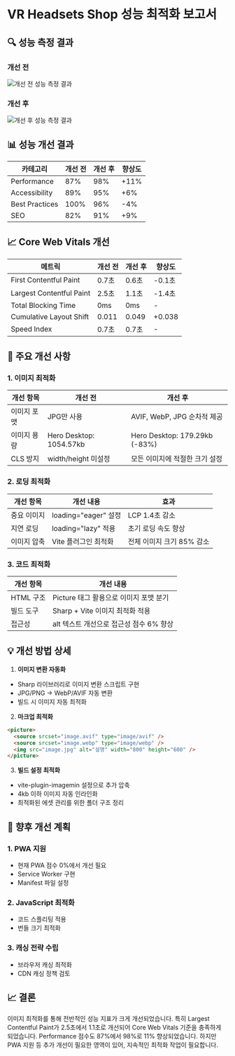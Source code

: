 # VR Headsets Shop 성능 최적화 보고서

## 🔍 성능 측정 결과

### 개선 전

![개선 전 성능 측정 결과](https://github.com/user-attachments/assets/39b9b185-fdbb-4a77-89e0-5525346b6d76)

### 개선 후

![개선 후 성능 측정 결과](https://github.com/user-attachments/assets/00d7bef8-7f75-43f0-a51b-de6f91888b6e)

## 📊 성능 개선 결과

| 카테고리       | 개선 전 | 개선 후 | 향상도 |
| -------------- | ------- | ------- | ------ |
| Performance    | 87%     | 98%     | +11%   |
| Accessibility  | 89%     | 95%     | +6%    |
| Best Practices | 100%    | 96%     | -4%    |
| SEO            | 82%     | 91%     | +9%    |

## 📈 Core Web Vitals 개선

| 메트릭                   | 개선 전 | 개선 후 | 향상도 |
| ------------------------ | ------- | ------- | ------ |
| First Contentful Paint   | 0.7초   | 0.6초   | -0.1초 |
| Largest Contentful Paint | 2.5초   | 1.1초   | -1.4초 |
| Total Blocking Time      | 0ms     | 0ms     | -      |
| Cumulative Layout Shift  | 0.011   | 0.049   | +0.038 |
| Speed Index              | 0.7초   | 0.7초   | -      |

## 🎯 주요 개선 사항

### 1. 이미지 최적화

| 개선 항목   | 개선 전                 | 개선 후                        |
| ----------- | ----------------------- | ------------------------------ |
| 이미지 포맷 | JPG만 사용              | AVIF, WebP, JPG 순차적 제공    |
| 이미지 용량 | Hero Desktop: 1054.57kb | Hero Desktop: 179.29kb (-83%)  |
| CLS 방지    | width/height 미설정     | 모든 이미지에 적절한 크기 설정 |

### 2. 로딩 최적화

| 개선 항목   | 개선 내용            | 효과                      |
| ----------- | -------------------- | ------------------------- |
| 중요 이미지 | loading="eager" 설정 | LCP 1.4초 감소            |
| 지연 로딩   | loading="lazy" 적용  | 초기 로딩 속도 향상       |
| 이미지 압축 | Vite 플러그인 최적화 | 전체 이미지 크기 85% 감소 |

### 3. 코드 최적화

| 개선 항목 | 개선 내용                               |
| --------- | --------------------------------------- |
| HTML 구조 | Picture 태그 활용으로 이미지 포맷 분기  |
| 빌드 도구 | Sharp + Vite 이미지 최적화 적용         |
| 접근성    | alt 텍스트 개선으로 접근성 점수 6% 향상 |

## 💡 개선 방법 상세

1. **이미지 변환 자동화**

- Sharp 라이브러리로 이미지 변환 스크립트 구현
- JPG/PNG → WebP/AVIF 자동 변환
- 빌드 시 이미지 자동 최적화

2. **마크업 최적화**

```html
<picture>
  <source srcset="image.avif" type="image/avif" />
  <source srcset="image.webp" type="image/webp" />
  <img src="image.jpg" alt="설명" width="800" height="600" />
</picture>
```

3. **빌드 설정 최적화**

- vite-plugin-imagemin 설정으로 추가 압축
- 4kb 이하 이미지 자동 인라인화
- 최적화된 에셋 관리를 위한 폴더 구조 정리

## 🚀 향후 개선 계획

### 1. PWA 지원

- 현재 PWA 점수 0%에서 개선 필요
- Service Worker 구현
- Manifest 파일 설정

### 2. JavaScript 최적화

- 코드 스플리팅 적용
- 번들 크기 최적화

### 3. 캐싱 전략 수립

- 브라우저 캐싱 최적화
- CDN 캐싱 정책 검토

## 📈 결론

이미지 최적화를 통해 전반적인 성능 지표가 크게 개선되었습니다. 특히 Largest Contentful Paint가 2.5초에서 1.1초로 개선되어 Core Web Vitals 기준을 충족하게 되었습니다. Performance 점수도 87%에서 98%로 11% 향상되었습니다. 하지만 PWA 지원 등 추가 개선이 필요한 영역이 있어, 지속적인 최적화 작업이 필요합니다.
